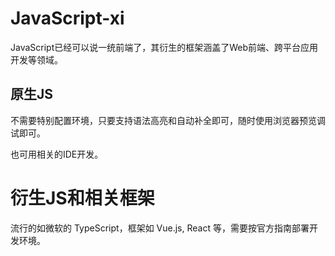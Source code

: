 # JavaScript-xi

JavaScript已经可以说一统前端了，其衍生的框架涵盖了Web前端、跨平台应用开发等领域。

## 原生JS

不需要特别配置环境，只要支持语法高亮和自动补全即可，随时使用浏览器预览调试即可。

也可用相关的IDE开发。

# 衍生JS和相关框架

流行的如微软的 TypeScript，框架如 Vue.js, React 等，需要按官方指南部署开发环境。
